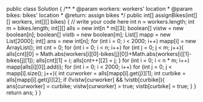 public class Solution {
    /**
     * @param workers: workers' location
     * @param bikes: bikes' location
     * @return: assign bikes
     */
    public int[] assignBikes(int[][] workers, int[][] bikes) {
        // write your code here
        int n = workers.length;
        int m = bikes.length;
        int[][] alls = new int[n * m][3];
        boolean[] vistw = new boolean[n];
        boolean[] vistb = new boolean[m];
        List<Integer>[] mapp = new List[2000];
        int[] ans = new int[n];
        for (int i = 0; i < 2000; i++)
            mapp[i] = new ArrayList<Integer>();
        int cnt = 0;
        for (int i = 0; i < n; i++)
            for (int j = 0; j < m; j++){
                alls[cnt][0] = Math.abs(workers[i][0]-bikes[j][0])+Math.abs(workers[i][1]-bikes[j][1]);
                alls[cnt][1] = i;
                alls[cnt++][2] = j;
            }
        for (int i = 0; i < n * m; i++)
            mapp[alls[i][0]].add(i);
        for (int i = 0; i < 2000; i++)
            for (int j = 0; j < mapp[i].size(); j++){
                int curworker = alls[mapp[i].get(j)][1];
                int curbike = alls[mapp[i].get(j)][2];
                if (!vistw[curworker] && !vistb[curbike]){
                    ans[curworker] = curbike;
                    vistw[curworker] = true;
                    vistb[curbike] = true;
                }
            }
        return ans;
    }
}